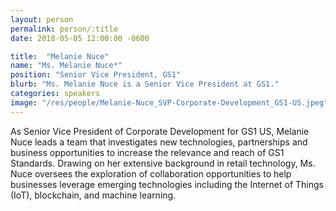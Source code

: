 ```yaml
---
layout: person
permalink: person/:title
date: 2018-05-05 12:00:00 -0600

title:  "Melanie Nuce"
name: "Ms. Melanie Nuce*"
position: "Senior Vice President, GS1"
blurb: "Ms. Melanie Nuce is a Senior Vice President at GS1."
categories: speakers
image: "/res/people/Melanie-Nuce_SVP-Corporate-Development_GS1-US.jpeg"
---
```


As Senior Vice President of Corporate Development for GS1 US, Melanie Nuce leads a team that investigates new technologies, partnerships and business opportunities to increase the relevance and reach of GS1 Standards. Drawing on her extensive background in retail technology, Ms. Nuce oversees the exploration of collaboration opportunities to help businesses leverage emerging technologies including the Internet of Things (IoT), blockchain, and machine learning.
